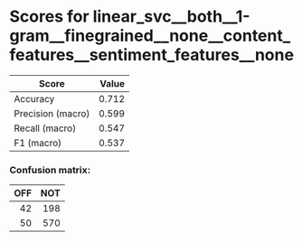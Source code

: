 # Scores for linear_svc__both__1-gram__finegrained__none__content_features__sentiment_features__none
|      Score      |Value|
|-----------------|----:|
|Accuracy         |0.712|
|Precision (macro)|0.599|
|Recall (macro)   |0.547|
|F1 (macro)       |0.537|

### Confusion matrix:
|OFF|NOT|
|--:|--:|
| 42|198|
| 50|570|
